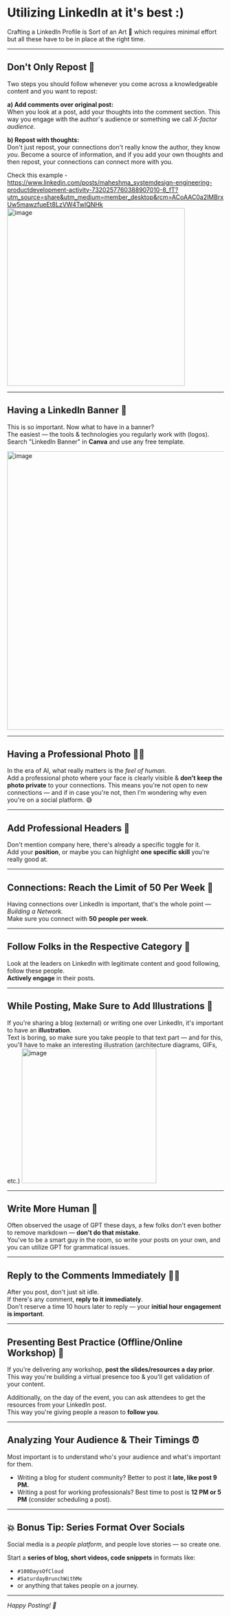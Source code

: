 # Utilizing LinkedIn at it's best :) 

Crafting a LinkedIn Profile is Sort of an Art 🎨 which requires minimal effort but all these have to be in place at the right time.

---

## Don't Only Repost 🚫

Two steps you should follow whenever you come across a knowledgeable content and you want to repost:

**a) Add comments over original post:**  
When you look at a post, add your thoughts into the comment section. This way you engage with the author's audience or something we call *X-factor audience*.

**b) Repost with thoughts:**  
Don't just repost, your connections don't really know the author, they know *you*. Become a source of information, and if you add your own thoughts and then repost, your connections can connect more with you.

Check this example - https://www.linkedin.com/posts/maheshma_systemdesign-engineering-productdevelopment-activity-7320257760388907010-8_fT?utm_source=share&utm_medium=member_desktop&rcm=ACoAAC0a2lMBrxUw5mawzfueEt8LzVW4TwlQNHk
<img width="413" alt="image" src="https://github.com/user-attachments/assets/8bd1a45b-10ba-409b-8bc3-6a3f408e680f" />


---

## Having a LinkedIn Banner 📸

This is so important. Now what to have in a banner?  
The easiest — the tools & technologies you regularly work with (logos).  
Search "LinkedIn Banner" in **Canva** and use any free template.

<img width="647" alt="image" src="https://github.com/user-attachments/assets/a37a90df-3636-4f91-ba07-d5f66749bfa0" />


---

## Having a Professional Photo 🧑‍💼

In the era of AI, what really matters is the *feel of human*.  
Add a professional photo where your face is clearly visible & **don’t keep the photo private** to your connections. This means you're not open to new connections — and if in case you're not, then I’m wondering why even you're on a social platform. 😅

---

## Add Professional Headers 🧠

Don't mention company here, there's already a specific toggle for it.  
Add your **position**, or maybe you can highlight **one specific skill** you're really good at.

---

## Connections: Reach the Limit of 50 Per Week 🤝

Having connections over LinkedIn is important, that's the whole point — *Building a Network.*  
Make sure you connect with **50 people per week**.

---

## Follow Folks in the Respective Category 👥

Look at the leaders on LinkedIn with legitimate content and good following, follow these people.  
**Actively engage** in their posts.

---

## While Posting, Make Sure to Add Illustrations 🎨

If you're sharing a blog (external) or writing one over LinkedIn, it's important to have an **illustration**.  
Text is boring, so make sure you take people to that text part — and for this, you'll have to make an interesting illustration (architecture diagrams, GIFs, etc.)
<img width="313" alt="image" src="https://github.com/user-attachments/assets/9ceeb533-a0c9-4e66-9b90-6947ebbac9d0" />


---

## Write More Human 🧑

Often observed the usage of GPT these days, a few folks don't even bother to remove markdown — **don't do that mistake**.  
You've to be a smart guy in the room, so write your posts on your own, and you can utilize GPT for grammatical issues.

---

## Reply to the Comments Immediately 🏃‍♂️

After you post, don't just sit idle.  
If there's any comment, **reply to it immediately**.  
Don't reserve a time 10 hours later to reply — your **initial hour engagement is important**.

---

## Presenting Best Practice (Offline/Online Workshop) 📢

If you're delivering any workshop, **post the slides/resources a day prior**.  
This way you're building a virtual presence too & you'll get validation of your content.  

Additionally, on the day of the event, you can ask attendees to get the resources from your LinkedIn post.  
This way you're giving people a reason to **follow you**.

---

## Analyzing Your Audience & Their Timings ⏰

Most important is to understand who's your audience and what's important for them.

- Writing a blog for student community? Better to post it **late, like post 9 PM.**
- Writing a post for working professionals? Best time to post is **12 PM or 5 PM** (consider scheduling a post).

---

## 💥 Bonus Tip: Series Format Over Socials

Social media is a *people platform*, and people love stories — so create one.

Start a **series of blog, short videos, code snippets** in formats like:

- `#100DaysOfCloud`
- `#SaturdayBrunchWithMe`
- or anything that takes people on a journey.

---

*Happy Posting! 🎯*
